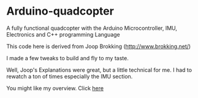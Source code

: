 # Arduino-quadcopter
A fully functional quadcopter with the Arduino Microcontroller, IMU, Electronics and C++ programming Language

This code here is derived from Joop Brokking (http://www.brokking.net/)

I made a few tweaks to build and fly to my taste.

Well, Joop's Explanations were great, but a little technical for me. I had to rewatch a ton of times especially the IMU section.

You might like my overview. Click [here](www.nelsonelijah.com/project/myquad)
